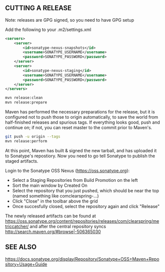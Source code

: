 ## CUTTING A RELEASE

Note: releases are GPG signed, so you need to have GPG setup

Add the following to your .m2/settings.xml

``` xml
<servers>
    <server>
        <id>sonatype-nexus-snapshots</id>
        <username>SONATYPE_USERNAME</username>
        <password>SONATYPE_PASSWORD</password>
    </server>
    <server>
        <id>sonatype-nexus-staging</id>
        <username>SONATYPE_USERNAME</username>
        <password>SONATYPE_PASSWORD</password>
    </server>
</servers>
```

``` sh
mvn release:clean
mvn release:prepare
```

Maven has performed the necessary preparations for the release, but it is
configured not to push those to origin automatically, to save the world from
half-finished releases and spurious tags.  If everything looks good, push
and continue on; if not, you can reset master to the commit prior to Maven's.

```sh
git push -u origin --tags
mvn release:perform
```

At this point, Maven has built & signed the new tarball, and has uploaded it
to Sonatype's repostiory.  Now you need to go tell Sonatype to publish the
staged artifacts.

Login to the Sonatype OSS Nexus (https://oss.sonatype.org):
- Select a Staging Repositories from Build Promotion on the left
- Sort the main window by Created On
- Select the repository that you just pushed, which should be near the top
    (named something like comclearspring-...)
- Click "Close" in the toolbar above the grid
- Once succesfully closed, select the repository again and click "Release"

The newly released artifacts can be found at
https://oss.sonatype.org/content/repositories/releases/com/clearspring/metriccatcher/
and after the central repository syncs
http://search.maven.org/#browse|-506365030


## SEE ALSO

https://docs.sonatype.org/display/Repository/Sonatype+OSS+Maven+Repository+Usage+Guide
